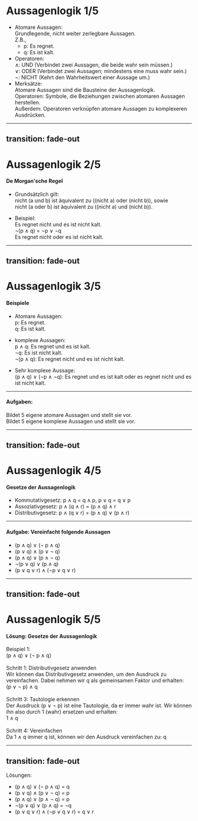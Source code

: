 # Aussagenlogik 1/5
- Atomare Aussagen: <br>
  Grundlegende, nicht weiter zerlegbare Aussagen. <br>
  Z.B., <br>
  - p: Es regnet.  
  - q: Es ist kalt.<br>
- Operatoren: <br>
  ∧: UND (Verbindet zwei Aussagen, die beide wahr sein müssen.)<br>
  ∨: ODER (Verbindet zwei Aussagen; mindestens eine muss wahr sein.)<br>
  ¬: NICHT (Kehrt den Wahrheitswert einer Aussage um.)<br>
- Merksätze: <br>
Atomare Aussagen sind die Bausteine der Aussagenlogik. <br>
Operatoren: Symbole, die Beziehungen zwischen atomaren Aussagen herstellen.<br>
Außerdem: Operatoren verknüpfen atomare Aussagen zu komplexeren Ausdrücken.

---
transition: fade-out
---

# Aussagenlogik 2/5

#### De Morgan'sche Regel

- Grundsätzlich gilt: <br>
nicht (a und b) ist äquivalent zu ((nicht a) oder (nicht b)), sowie <br>
nicht (a oder b) ist äquivalent zu ((nicht a) und (nicht b)).

- Beispiel: <br>
Es regnet nicht und es ist nicht kalt. <br>
¬(p ∧ q) = ¬p ∨ ¬q <br>
Es regnet nicht oder es ist nicht kalt. <br>

---
transition: fade-out
---

# Aussagenlogik 3/5
#### Beispiele
- Atomare Aussagen: <br>
p: Es regnet. <br>
q: Es ist kalt. <br>

- komplexe Aussagen: <br>
p ∧ q: Es regnet und es ist kalt. <br>
¬q: Es ist nicht kalt. <br>
¬(p ∧ q): Es regnet nicht und es ist nicht kalt. <br>

- Sehr komplexe Aussage: <br>
(p ∧ q) ∨ (¬p ∧ ¬q): Es regnet und es ist kalt oder es regnet nicht und es ist nicht kalt. <br>
<hr>

#### Aufgaben: <br>
Bildet 5 eigene atomare Aussagen und stellt sie vor. <br>
Bildet 5 eigene komplexe Aussagen und stellt sie vor. <br>


---
transition: fade-out
---

# Aussagenlogik 4/5
#### Gesetze der Aussagenlogik
- Kommutativgesetz: p ∧ q = q ∧ p, p ∨ q = q ∨ p
- Assoziativgesetz: p ∧ (q ∧ r) = (p ∧ q) ∧ r
- Distributivgesetz: p ∧ (q ∨ r) = (p ∧ q) ∨ (p ∧ r)
<hr>

#### Aufgabe: Vereinfacht folgende Aussagen <br> 
- (p ∧ q) ∨ (¬ p ∧ q)
- (p ∨ q) ∧ (p ∨ ¬ q)
- (p ∧ q) ∨ (p ∧ ¬ q)
- ¬(p ∨ q) ∨ (p ∧ q)
- (p ∨ q ∨ r) ∧ (¬p ∨ q ∨ r)

---
transition: fade-out
---

# Aussagenlogik 5/5
#### Lösung: Gesetze der Aussagenlogik
Beispiel 1:<br>
(p ∧ q) ∨ (¬ p ∧ q) <br><br>
Schritt 1: Distributivgesetz anwenden <br>
Wir können das Distributivgesetz anwenden, um den Ausdruck zu vereinfachen. Dabei nehmen wir q als gemeinsamen Faktor und erhalten: <br>
(p ∨ ¬ p) ∧ q <br><br>
Schritt 3: Tautologie erkennen<br>
Der Ausdruck (p ∨ ¬ p) ist eine Tautologie, da er immer wahr ist. Wir können ihn also durch 1 (wahr) ersetzen und erhalten: <br>
1 ∧ q <br><br>
Schritt 4: Vereinfachen <br>
Da 1 ∧ q immer q ist, können wir den Ausdruck vereinfachen zu: q <br>


---
transition: fade-out
---

Lösungen: <br>
- (p ∧ q) ∨ (¬ p ∧ q) = q
- (p ∨ q) ∧ (p ∨ ¬ q) = p
- (p ∧ q) ∨ (p ∧ ¬ q) = p
- ¬(p ∨ q) ∨ (p ∧ q) = ¬q
- (p ∨ q ∨ r) ∧ (¬p ∨ q ∨ r) = q ∨ r

